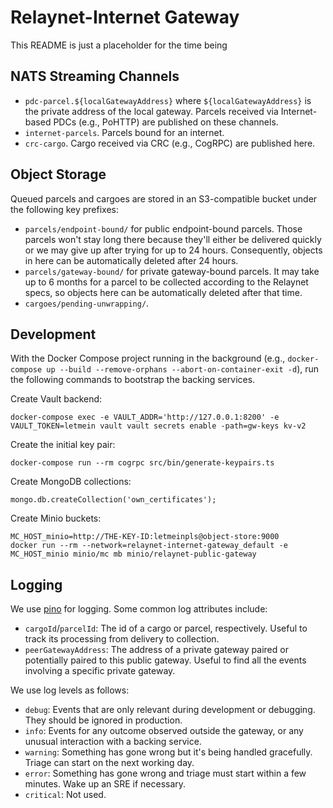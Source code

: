 # Relaynet-Internet Gateway

This README is just a placeholder for the time being

## NATS Streaming Channels

- `pdc-parcel.${localGatewayAddress}` where `${localGatewayAddress}` is the private address of the local gateway. Parcels received via Internet-based PDCs (e.g., PoHTTP) are published on these channels.
- `internet-parcels`. Parcels bound for an internet.
- `crc-cargo`. Cargo received via CRC (e.g., CogRPC) are published here.

## Object Storage

Queued parcels and cargoes are stored in an S3-compatible bucket under the following key prefixes:

- `parcels/endpoint-bound/` for public endpoint-bound parcels. Those parcels won't stay long there because they'll either be delivered quickly or we may give up after trying for up to 24 hours. Consequently, objects in here can be automatically deleted after 24 hours.
- `parcels/gateway-bound/` for private gateway-bound parcels. It may take up to 6 months for a parcel to be collected according to the Relaynet specs, so objects here can be automatically deleted after that time.
- `cargoes/pending-unwrapping/`.

## Development

With the Docker Compose project running in the background (e.g., `docker-compose up --build --remove-orphans --abort-on-container-exit -d`), run the following commands to bootstrap the backing services.

Create Vault backend:

```
docker-compose exec -e VAULT_ADDR='http://127.0.0.1:8200' -e VAULT_TOKEN=letmein vault vault secrets enable -path=gw-keys kv-v2
```

Create the initial key pair:

```
docker-compose run --rm cogrpc src/bin/generate-keypairs.ts
```

Create MongoDB collections:

```
mongo.db.createCollection('own_certificates');
```

Create Minio buckets:

```
MC_HOST_minio=http://THE-KEY-ID:letmeinpls@object-store:9000
docker run --rm --network=relaynet-internet-gateway_default -e MC_HOST_minio minio/mc mb minio/relaynet-public-gateway
```

## Logging

We use [pino](https://getpino.io/) for logging. Some common log attributes include:

- `cargoId`/`parcelId`: The id of a cargo or parcel, respectively. Useful to track its processing from delivery to collection.
- `peerGatewayAddress`: The address of a private gateway paired or potentially paired to this public gateway. Useful to find all the events involving a specific private gateway.

We use log levels as follows:

- `debug`: Events that are only relevant during development or debugging. They should be ignored in production.
- `info`: Events for any outcome observed outside the gateway, or any unusual interaction with a backing service.
- `warning`: Something has gone wrong but it's being handled gracefully. Triage can start on the next working day.
- `error`: Something has gone wrong and triage must start within a few minutes. Wake up an SRE if necessary.
- `critical`: Not used.
